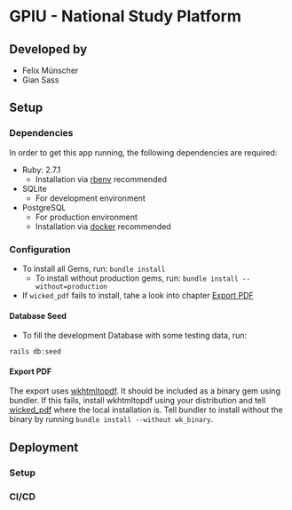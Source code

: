 # GPIU - National Study Platform

## Developed by
* Felix Münscher
* Gian Sass

## Setup

### Dependencies
In order to get this app running, the following dependencies are required:

* Ruby: 2.7.1
    * Installation via [rbenv](https://github.com/rbenv/rbenv) recommended
* SQLite
    * For development environment 
* PostgreSQL
    * For production environment
    * Installation via [docker](https://hub.docker.com/_/postgres) recommended

### Configuration

* To install all Gems, run: `bundle install`
    * To install without production gems, run: `bundle install --without=production`
* If `wicked_pdf` fails to install, tahe a look into chapter [Export PDF](#export-pdf)
#### Database Seed

* To fill the development Database with some testing data, run:
```
rails db:seed
```

#### Export PDF
The export uses [wkhtmltopdf](https://wkhtmltopdf.org).
It should be included as a binary gem using bundler.
If this fails, install wkhtmltopdf using your distribution and tell [wicked_pdf](https://github.com/mileszs/wicked_pdf)  where the local installation is.
Tell bundler to install without the binary by running `bundle install --without wk_binary`.

## Deployment

### Setup

### CI/CD

